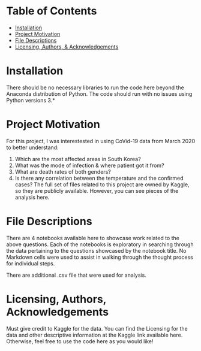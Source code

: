 Table of Contents
=================
* [Installation](#Installation)
* [Project Motivation](#Project_Motivation)
* [File Descriptions](#File_Descriptions)
* [Licensing, Authors, & Acknowledgements](#Licensing_,_Authors_,_Acknowledgements)

# Installation
There should be no necessary libraries to run the code here beyond the Anaconda distribution of Python. The code should run with no issues using Python versions 3.*

# Project Motivation
For this project, I was interestested in using CoVid-19 data from March 2020 to better understand:
1. Which are the most affected areas in South Korea?
2. What was the mode of infection & where patient got it from?
3. What are death rates of both genders?
4. Is there any correlation between the temperature and the confirmed cases?
The full set of files related to this project are owned by Kaggle, so they are publicly available. However, you can see pieces of the analysis here.

# File Descriptions
There are 4 notebooks available here to showcase work related to the above questions. Each of the notebooks is exploratory in searching through the data pertaining to the questions showcased by the notebook title. No Markdown cells were used to assist in walking through the thought process for individual steps.

There are additional .csv file that were used for analysis.

# Licensing, Authors, Acknowledgements
Must give credit to Kaggle for the data. You can find the Licensing for the data and other descriptive information at the Kaggle link available here. Otherwise, feel free to use the code here as you would like!
